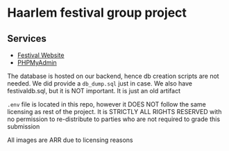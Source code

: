 # Haarlem festival group project

## Services
- [Festival Website](http://localhost:8080)
- [PHPMyAdmin](http://localhost:8081)

The database is hosted on our backend, hence db creation scripts are not needed. We did provide a `db_dump.sql` just in case. We also have festivaldb.sql, but it is NOT important. It is just an old artifact

`.env` file is located in this repo, however it DOES NOT follow the same licensing as rest of the project. It is STRICTLY ALL RIGHTS RESERVED with no permission to re-distribute to parties who are not required to grade this submission

All images are ARR due to licensing reasons
